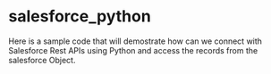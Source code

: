 # salesforce_python

Here is a sample code that will demostrate how can we connect with Salesforce Rest APIs using Python and access the records from the salesforce Object.
